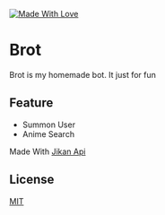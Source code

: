 [![Made With Love](https://img.shields.io/badge/Made%20With-Love-orange.svg)](https://github.com/chetanraj/awesome-github-badges)

# Brot

Brot is my homemade bot. It just for fun

## Feature

- Summon User
- Anime Search

Made With [Jikan Api](https://jikan.moe/)

## License

[MIT](https://github.com/TheManusia/brot/blob/master/LICENSE)
